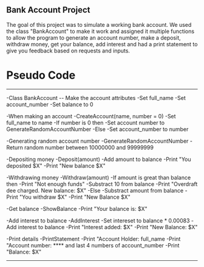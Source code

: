 ## Bank Account Project

The goal of this project was to simulate a working bank account. We used the class "BankAccount" to make it work and assigned it multiple functions to allow the program to generate an account number, make a deposit, withdraw money, get your balance, add interest and had a print statement to give you feedback based on requests and inputs.

# Pseudo Code

***
-Class BankAccount
-- Make the account attributes
  -Set full_name
  -Set account_number
  -Set balance to 0

  -When making an account
    -CreateAccount(name, number = 0)
      -Set full_name to name
      -If number is 0 then
        -Set account number to GenerateRandomAccountNumber
      -Else
        -Set account_number to number

  -Generating random account number
    -GenerateRandomAccountNumber
      -Return random number between 10000000 and 99999999

  -Depositing money
    -Deposit(amount)
      -Add amount to balance
      -Print "You deposited $X"
      -Print "New balance $X"

  -Withdrawing money
    -Withdraw(amount)
      -If amount is great than balance then
        -Print "Not enough funds"
        -Substract 10 from balance
        -Print "Overdraft dee charged. New balance: $X"
      -Else
        -Substract amount from balance
        -Print "You withdraw $X"
        -Print "New Balance $X"

  -Get balance
    -ShowBalance
      -Print "Your balance is: $X"

  -Add interest to balance
    -AddInterest
      -Set intereset to balance * 0.00083
      -Add interest to balance
      -Print "Interest added: $X"
      -Print "New Balance: $X"

  -Print details
    -PrintStatement
      -Print "Account Holder: full_name
      -Print "Account number: **** and last 4 numbers of account_number
      -Print "Balance: $X"
***

  
